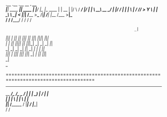 .__              .__       .__     __ ___.           __    
|__| ____   _____|__| ____ |  |___/  |\_ |__   ____ |  | __
|  |/    \ /  ___/  |/ ___\|  |  \   __\ __ \_/ ___\|  |/ /
|  |   |  \\___ \|  / /_/  >   Y  \  | | \_\ \  \___|    < 
|__|___|  /____  >__\___  /|___|  /__| |___  /\___  >__|_ \
        \/     \/  /_____/      \/         \/     \/     \/
        
                                                              _|                
_|_|_|    _|  _|_|    _|_|      _|_|_|    _|_|    _|_|_|    _|_|_|_|    _|_|_|  
_|    _|  _|_|      _|_|_|_|  _|_|      _|_|_|_|  _|    _|    _|      _|_|      
_|    _|  _|        _|            _|_|  _|        _|    _|    _|          _|_|  
_|_|_|    _|          _|_|_|  _|_|_|      _|_|_|  _|    _|      _|_|  _|_|_|    
_|                                                                              
_

=====================================================================================
___________________________________________
\__    ___/\_   _____/\______   \__    ___/
  |    |    |    __)_  |       _/ |    |   
  |    |    |        \ |    |   \ |    |   
  |____|   /_______  / |____|_  / |____|   
                   \/         \/           